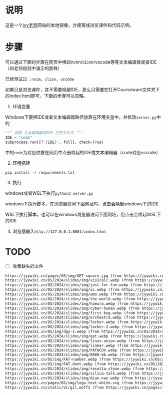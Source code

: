 # 说明
这是一个[jyy老师](https://jyywiki.cn/)网站的本地镜像，方便离线浏览课件和代码示例。

# 步骤
可以通过下面的步骤在网页中唤起nvim/cLion/vscode等等文本编辑器或者IDE（和老师视频中演示的那样）

已经测试过：`nvim`，`clion`，`vscode`

如果只是浏览课件，并不需要唤醒IDE，那么只需要在打开Courseware文件夹下的index.html即可，下面的步骤可以忽略。

1. 环境变量

Windows下要把IDE或者文本编辑器路径放置在环境变量中，并修改`server.py`中的
```python
""" 调用 文本编辑器或IDE 打开文件夹 """
IDE = "code"
subprocess.run([f"{IDE}", full], check=True)
```
中的`code`为对应你要在网页中点击唤起的IDE或文本编辑器（code对应vscode）

2. 环境搭建
```pip
pip install -r requirements.txt
```

3. 执行

windows或者WSL下执行`python3 server.py`

windows下执行脚本，在浏览器访问下面网址时，点击会唤起windows下的IDE

WSL下执行脚本，也可以在windows浏览器访问下面网址，但点击会唤起WSL下的IDE

4. 浏览器输入`http://127.0.0.1:8001/index.html`


# TODO
- [ ] 收集缺失的文件

```markdown
https://jyywiki.cn/pages/OS/img/GET-square.jpg (from https://jyywiki.cn/OI/linear-algebra.slides.html)
https://jyywiki.cn/OS/2024/slides/img/visicalc.webp (from https://jyywiki.cn/OS/2024/slides/1.3.html)
https://jyywiki.cn/OS/2024/slides/img/just-for-fun.webp (from https://jyywiki.cn/OS/2024/slides/1.4.html)
https://jyywiki.cn/OS/2024/slides/img/sc.webp (from https://jyywiki.cn/OS/2024/slides/5.4.html)
https://jyywiki.cn/OS/2024/slides/img/wmo.webp (from https://jyywiki.cn/OS/2024/slides/5.4.html)
https://jyywiki.cn/OS/2024/slides/img/the-world.webp (from https://jyywiki.cn/OS/2024/slides/6.1.html)
https://jyywiki.cn/OS/2024/slides/img/homura.webp (from https://jyywiki.cn/OS/2024/slides/6.1.html)
https://jyywiki.cn/OS/2024/slides/img/cyber-human.webp (from https://jyywiki.cn/OS/2024/slides/6.2.html)
https://jyywiki.cn/OS/2024/slides/img/first-bug.webp (from https://jyywiki.cn/OS/2024/slides/8.1.html)
https://jyywiki.cn/OS/2024/slides/img/orchestra.webp (from https://jyywiki.cn/OS/2024/slides/9.1.html)
https://jyywiki.cn/OS/2024/slides/img/locker.webp (from https://jyywiki.cn/OS/2024/slides/10.1.html)
https://jyywiki.cn/OS/2024/slides/img/locker-2.webp (from https://jyywiki.cn/OS/2024/slides/10.1.html)
https://jyywiki.cn/OS/img/dgx-1.webp (from https://jyywiki.cn/OS/2024/slides/11.4.html)
https://jyywiki.cn/OS/2024/slides/img/get.webp (from https://jyywiki.cn/OS/2024/slides/13.4.html)
https://jyywiki.cn/OS/2024/slides/img/linux-onion.webp (from https://jyywiki.cn/OS/2024/slides/17.1.html)
https://jyywiki.cn/OS/2024/slides/img/linker.webp (from https://jyywiki.cn/OS/2024/slides/19.2.html)
https://jyywiki.cn/OS/2024/slides/img/PATHCOV.webp (from https://jyywiki.cn/OS/2024/slides/23.3.html)
https://jyywiki.cn/OS/2024/slides/img/8088-mb.webp (from https://jyywiki.cn/OS/2024/slides/26.1.html)
https://jyywiki.cn/OS/img/FAT-number.webp (from https://jyywiki.cn/OS/2024/slides/28.3.html)
https://jyywiki.cn/OS/img/FAT-dent.webp (from https://jyywiki.cn/OS/2024/slides/28.3.html)
https://jyywiki.cn/OS/2024/slides/img/rosetta-stone.webp (from https://jyywiki.cn/OS/2024/slides/29.1.html)
https://jyywiki.cn/OS/2024/slides/img/silica-talk.webp (from https://jyywiki.cn/OS/2024/slides/29.1.html)
https://jyywiki.cn/OS/2024/slides/img/dian-nao.webp (from https://jyywiki.cn/OS/2024/slides/29.1.html)
https://jyywiki.cn/pages/OS/img/logo-text-white.svg (from https://jyywiki.cn/pages/OS/img/sel4-logo.svg)
https://jyywiki.cn/static/Virgil.woff2 (from https://jyywiki.cn/pages/ISER/2021/slides/img/static-analysis.svg)
```
